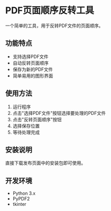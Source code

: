 # PDF页面顺序反转工具

一个简单的工具，用于反转PDF文件的页面顺序。

## 功能特点

- 支持选择PDF文件
- 自动反转页面顺序
- 保存为新的PDF文件
- 简单易用的图形界面

## 使用方法

1. 运行程序
2. 点击"选择PDF文件"按钮选择要处理的PDF文件
3. 点击"反转页面顺序"按钮
4. 选择保存位置
5. 等待处理完成

## 安装说明

直接下载发布页面中的安装包即可使用。

## 开发环境

- Python 3.x
- PyPDF2
- tkinter 